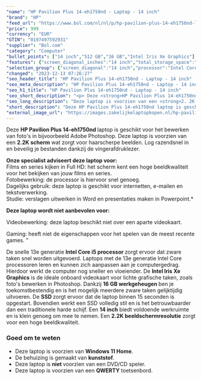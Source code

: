 ```yaml
---
"name": "HP Pavilion Plus 14-eh1750nd - Laptop - 14 inch"
"brand": "HP"
"feed_url": "https://www.bol.com/nl/nl/p/hp-pavilion-plus-14-eh1750nd-laptop-14-inch/9300000148505378"
"price": 999
"currency": "EUR"
"GTIN": "0197497592931"
"supplier": "Bol.com"
"category": "Computer"
"bullet_points": ["14 inch","512 GB","16 GB","Intel Iris Xe Graphics"]
"features": {"screen_diagonal_inches":"14 inch","total_storage_space":"512 GB","memory_size":"16 GB","graphics_card":"Intel Iris Xe Graphics"}
"selection_group": {"screen_diagonal":"14 inch","processor":"Intel Core i5","changed_price_past_3_days":false,"product_family":"Pavilion"}
"changed": "2023-12-13 07:26:27"
"seo_header_title": "HP Pavilion Plus 14-eh1750nd - Laptop - 14 inch"
"seo_meta_description": "HP Pavilion Plus 14-eh1750nd - Laptop - 14 inch"
"seo_h1_title": "HP Pavilion Plus 14-eh1750nd - Laptop - 14 inch"
"seo_short_description": "<p> Deze <strong>HP Pavilion Plus 14-eh1750nd </strong>laptop is geschikt voor het bewerken van foto's in bijvoorbeeld Adobe Photoshop."
"seo_long_description": "Deze laptop is voorzien van een <strong>2. 2K scherm</strong> wat zorgt voor haarscherpe beelden. Log razendsnel in en beveilig je bestanden dankzij de vingerafdruklezer.  </p> <p> <strong>Onze specialist adviseert deze laptop voor:</strong><br /> Films en series kijken in Full HD: het scherm kent een hoge beeldkwaliteit voor het bekijken van jouw films en series. <br /> Fotobewerking: de processor is hiervoor snel genoeg. <br /> Dagelijks gebruik: deze laptop is geschikt voor internetten, e-mailen en tekstverwerking. <br /> Studie: verslagen uitwerken in Word en presentaties maken in Powerpoint. * </p> <p> <strong>Deze laptop wordt niet aanbevolen voor:</strong> </p> <p> Videobewerking: deze laptop beschikt niet over een aparte videokaart.  </p> <p> Gaming: heeft niet de eigenschappen voor het spelen van de meest recente games. \" </p> <p> De snelle 13e generatie <strong>Intel Core i5 processor </strong>zorgt ervoor dat zware taken snel worden uitgevoerd. Laptops met de 13e generatie Intel Core processoren leren en kunnen zich aanpassen aan je computergedrag. Hierdoor werkt de computer nog sneller en vloeiender. De <strong>Intel Iris Xe Graphics</strong> is de ideale onboard videokaart voor lichte grafische taken, zoals foto's bewerken in Photoshop. Dankzij <strong>16 GB werkgeheugen </strong>ben je toekomstbestendig en is het mogelijk meerdere zware taken gelijktijdig uitvoeren. De <strong>SSD </strong>zorgt ervoor dat de laptop binnen 15 seconden is opgestart. Bovendien werkt een SSD volledig stil en is het betrouwbaarder dan een traditionele harde schijf. Een <strong>14 inch</strong> biedt voldoende werkruimte en is klein genoeg om mee te nemen. Een <strong>2. 2K beeldschermresolutie</strong> zorgt voor een hoge beeldkwaliteit.  </p> <p> </p> <h3> Goed om te weten</h3> <p> </p> <ul> <li>Deze laptop is voorzien van <strong>Windows 11 Home</strong>. </li> <li>De behuizing is gemaakt van <strong>kunststof</strong>. </li> <li>Deze laptop is <strong>niet </strong>voorzien van een DVD/CD speler. </li> <li>Deze laptop is voorzien van een <strong>QWERTY</strong> toetsenbord. </li> </ul>"
"short_description": "Deze HP Pavilion Plus 14-eh1750nd laptop is geschikt voor het bewerken van foto's in bijvoorbeeld Adobe Photoshop. Deze laptop is voorzien van een 2.2K scherm wat zorgt voor haarscherpe beelden. Log razendsnel in en beveilig je bestanden dankzij de vingerafdruklezer. Onze specialist adviseert deze laptop voor: Films en series kijken in Full HD: het scherm kent een hoge beeldkwaliteit voor het bekijken van jouw films en series. Fotobewerking: de processor is hiervoor snel genoeg. Dagelijks gebruik: deze laptop is geschikt voor internetten, e-mailen en tekstverwerking. Studie: verslagen uitwerken in Word en presentaties maken in Powerpoint.* Deze laptop wordt niet aanbevolen voor: Videobewerking: deze laptop beschikt niet over een aparte videokaart. Gaming: heeft niet de eigenschappen voor het spelen van de meest recente games. \" De snelle 13e generatie Intel Core i5 processor zorgt ervoor dat zware taken snel worden uitgevoerd. Laptops met de 13e generatie Intel Core processoren leren en kunnen zich aanpassen aan je computergedrag. Hierdoor werkt de computer nog sneller en vloeiender. De Intel Iris Xe Graphics is de ideale onboard videokaart voor lichte grafische taken, zoals foto's bewerken in Photoshop. Dankzij 16 GB werkgeheugen ben je toekomstbestendig en is het mogelijk meerdere zware taken gelijktijdig uitvoeren. De SSD zorgt ervoor dat de laptop binnen 15 seconden is opgestart. Bovendien werkt een SSD volledig stil en is het betrouwbaarder dan een traditionele harde schijf. Een 14 inch biedt voldoende werkruimte en is klein genoeg om mee te nemen. Een 2.2K beeldschermresolutie zorgt voor een hoge beeldkwaliteit. Goed om te weten Deze laptop is voorzien van Windows 11 Home. De behuizing is gemaakt van kunststof. Deze laptop is niet voorzien van een DVD/CD speler. Deze laptop is voorzien van een QWERTY toetsenbord."
"external_image_url": "https://images.zakelijkelaptopkopen.nl/hp-pavilion-plus-14-eh1750nd-laptop-14-inch.webp"
---
```


<p> Deze <strong>HP Pavilion Plus 14-eh1750nd </strong>laptop is geschikt voor het bewerken van foto's in bijvoorbeeld Adobe Photoshop. Deze laptop is voorzien van een <strong>2.2K scherm</strong> wat zorgt voor haarscherpe beelden. Log razendsnel in en beveilig je bestanden dankzij de vingerafdruklezer.  </p> <p> <strong>Onze specialist adviseert deze laptop voor:</strong><br /> Films en series kijken in Full HD: het scherm kent een hoge beeldkwaliteit voor het bekijken van jouw films en series.<br /> Fotobewerking: de processor is hiervoor snel genoeg. <br /> Dagelijks gebruik: deze laptop is geschikt voor internetten, e-mailen en tekstverwerking. <br /> Studie: verslagen uitwerken in Word en presentaties maken in Powerpoint.* </p> <p> <strong>Deze laptop wordt niet aanbevolen voor:</strong> </p> <p>  Videobewerking: deze laptop beschikt niet over een aparte videokaart.  </p> <p>  Gaming: heeft niet de eigenschappen voor het spelen van de meest recente games. " </p> <p> De snelle 13e generatie <strong>Intel Core i5 processor </strong>zorgt ervoor dat zware taken snel worden uitgevoerd. Laptops met de 13e generatie Intel Core processoren leren en kunnen zich aanpassen aan je computergedrag. Hierdoor werkt de computer nog sneller en vloeiender. De <strong>Intel Iris Xe Graphics</strong> is de ideale onboard videokaart voor lichte grafische taken, zoals foto's bewerken in Photoshop. Dankzij <strong>16 GB werkgeheugen </strong>ben je toekomstbestendig en is het mogelijk meerdere zware taken gelijktijdig uitvoeren. De <strong>SSD </strong>zorgt ervoor dat de laptop binnen 15 seconden is opgestart. Bovendien werkt een SSD volledig stil en is het betrouwbaarder dan een traditionele harde schijf. Een <strong>14 inch</strong> biedt voldoende werkruimte en is klein genoeg om mee te nemen. Een <strong>2.2K beeldschermresolutie</strong> zorgt voor een hoge beeldkwaliteit.  </p> <p>  </p> <h3> Goed om te weten</h3> <p>  </p> <ul> <li>Deze laptop is voorzien van <strong>Windows 11 Home</strong>.</li> <li>De behuizing is gemaakt van <strong>kunststof</strong>.</li> <li>Deze laptop is <strong>niet </strong>voorzien van een DVD/CD speler.</li> <li>Deze laptop is voorzien van een <strong>QWERTY</strong> toetsenbord.</li> </ul>